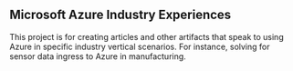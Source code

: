 ## Microsoft Azure Industry Experiences

This project is for creating articles and other artifacts that speak to using Azure in specific industry vertical scenarios. For instance, solving for sensor data ingress to Azure in manufacturing.
